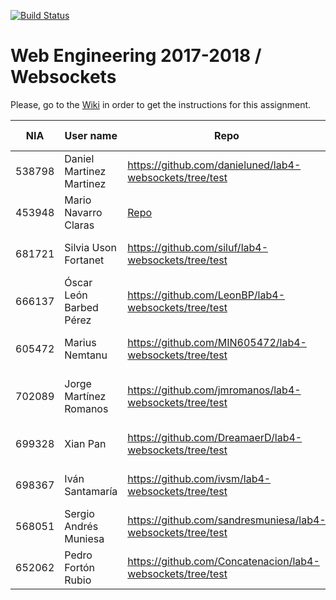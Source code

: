 [![Build Status](https://travis-ci.org/UNIZAR-30246-WebEngineering/lab4-websockets.svg?branch=master)](https://travis-ci.org/UNIZAR-30246-WebEngineering/lab4-websockets)
# Web Engineering 2017-2018 / Websockets
Please, go to the [Wiki](https://github.com/UNIZAR-30246-WebEngineering/lab4-websockets/wiki) in order to get the instructions for this assignment.

NIA    | User name | Repo | Build Status | Improvement | Score
-------|-----------|------|--------------|-------------|--------
538798 | Daniel Martinez Martinez | https://github.com/danieluned/lab4-websockets/tree/test | [![Build Status](https://travis-ci.org/danieluned/lab4-websockets.svg?branch=test)](https://travis-ci.org/danieluned/lab4-websockets) | |
453948 | Mario Navarro Claras | [Repo](https://github.com/mnclaras/lab4-websockets/tree/test) | [![Build Status](https://travis-ci.org/mnclaras/lab4-websockets-ws.svg?branch=test)](https://travis-ci.org/mnclaras/lab4-websockets) | | |
681721 | Silvia Uson Fortanet | https://github.com/siluf/lab4-websockets/tree/test | [![Build Status](https://travis-ci.org/siluf/lab4-websockets.svg?branch=test)](https://travis-ci.org/siluf/lab4-websockets) | |
666137 | Óscar León Barbed Pérez | https://github.com/LeonBP/lab4-websockets/tree/test | [![Build Status](https://travis-ci.org/LeonBP/lab4-websockets-ws.svg?branch=test)](https://travis-ci.org/LeonBP/lab4-websockets) | | |
605472 | Marius Nemtanu | https://github.com/MIN605472/lab4-websockets/tree/test | [![Build Status](https://travis-ci.org/MIN605472/lab4-websockets.svg?branch=test)](https://travis-ci.org/MIN605472/lab4-websockets) | | |
702089 | Jorge Martínez Romanos | https://github.com/jmromanos/lab4-websockets/tree/test | [![Build Status](https://travis-ci.org/jmromanos/lab4-websockets.svg?branch=test)](https://travis-ci.org/jmromanos/lab4-websockets) | Proposal: Adapt code to Spring Boot | 🎁
699328 | Xian Pan | https://github.com/DreamaerD/lab4-websockets/tree/test | [![Build Status](https://travis-ci.org/DreamaerD/lab4-websockets.svg?branch=test)](https://travis-ci.org/DreamaerD/lab4-websockets) | | 
698367 | Iván Santamaría | https://github.com/ivsm/lab4-websockets/tree/test | [![Build Status](https://travis-ci.org/ivsm/lab4-websockets.svg?branch=test)](https://travis-ci.org/ivsm/lab4-websockets) | | |
568051 | Sergio Andrés Muniesa | https://github.com/sandresmuniesa/lab4-websockets/tree/test | [![Build Status](https://travis-ci.org/sandresmuniesa/lab4-websockets.svg?branch=test)](https://travis-ci.org/sandresmuniesa/lab4-websockets) | | |
652062 | Pedro Fortón Rubio | https://github.com/Concatenacion/lab4-websockets/tree/test | [![Build Status](https://travis-ci.org/Concatenacion/lab4-websockets.svg?branch=test)](https://travis-ci.org/Concatenacion/lab4-websockets) | | |
